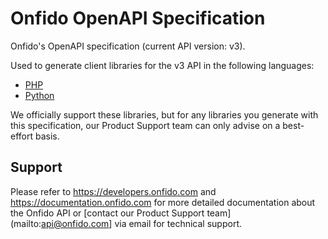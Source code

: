 # Onfido OpenAPI Specification

Onfido's OpenAPI specification (current API version: v3).

Used to generate client libraries for the v3 API in the following languages:

* [PHP](https://github.com/onfido/api-php-client)
* [Python](https://github.com/onfido/api-python-client)

We officially support these libraries, but for any libraries you generate with this specification, our Product Support team can only advise on a best-effort basis.

## Support

Please refer to https://developers.onfido.com and
https://documentation.onfido.com for more detailed documentation about the
Onfido API or [contact our Product Support team](mailto:api@onfido.com] via email for technical support.
